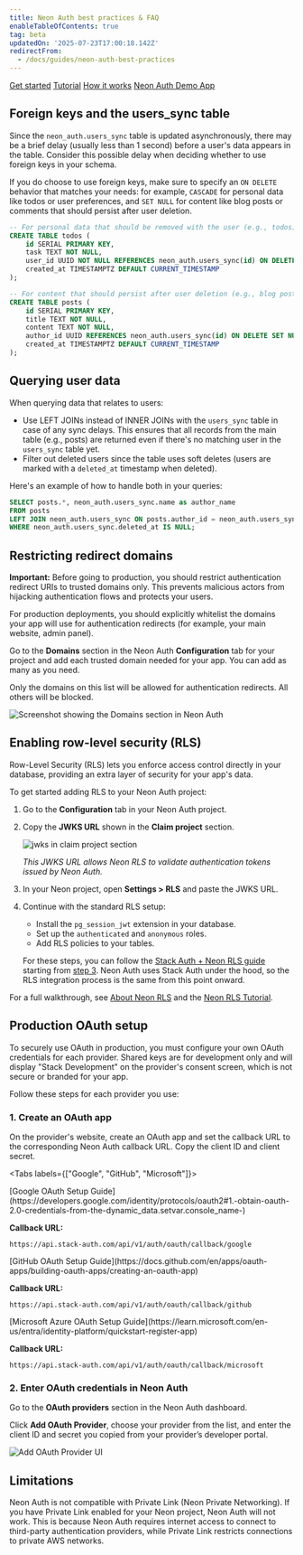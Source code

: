 ```yaml
---
title: Neon Auth best practices & FAQ
enableTableOfContents: true
tag: beta
updatedOn: '2025-07-23T17:00:18.142Z'
redirectFrom:
  - /docs/guides/neon-auth-best-practices
---
```


<FeatureBetaProps feature_name="Neon Auth" />

<InfoBlock>
  <DocsList title="Related docs" theme="docs">
    <a href="/docs/guides/neon-auth">Get started</a>
    <a href="/docs/guides/neon-auth-demo">Tutorial</a>
    <a href="/docs/guides/neon-auth-how-it-works">How it works</a>
  </DocsList>

  <DocsList title="Sample project" theme="repo">
    <a href="https://github.com/neondatabase-labs/neon-auth-demo-app">Neon Auth Demo App</a>
  </DocsList>
</InfoBlock>

## Foreign keys and the users_sync table

Since the `neon_auth.users_sync` table is updated asynchronously, there may be a brief delay (usually less than 1 second) before a user's data appears in the table. Consider this possible delay when deciding whether to use foreign keys in your schema.

If you do choose to use foreign keys, make sure to specify an `ON DELETE` behavior that matches your needs: for example, `CASCADE` for personal data like todos or user preferences, and `SET NULL` for content like blog posts or comments that should persist after user deletion.

```sql
-- For personal data that should be removed with the user (e.g., todos)
CREATE TABLE todos (
    id SERIAL PRIMARY KEY,
    task TEXT NOT NULL,
    user_id UUID NOT NULL REFERENCES neon_auth.users_sync(id) ON DELETE CASCADE,
    created_at TIMESTAMPTZ DEFAULT CURRENT_TIMESTAMP
);

-- For content that should persist after user deletion (e.g., blog posts)
CREATE TABLE posts (
    id SERIAL PRIMARY KEY,
    title TEXT NOT NULL,
    content TEXT NOT NULL,
    author_id UUID REFERENCES neon_auth.users_sync(id) ON DELETE SET NULL,
    created_at TIMESTAMPTZ DEFAULT CURRENT_TIMESTAMP
);
```

## Querying user data

When querying data that relates to users:

- Use LEFT JOINs instead of INNER JOINs with the `users_sync` table in case of any sync delays. This ensures that all records from the main table (e.g., posts) are returned even if there's no matching user in the `users_sync` table yet.
- Filter out deleted users since the table uses soft deletes (users are marked with a `deleted_at` timestamp when deleted).

Here's an example of how to handle both in your queries:

```sql
SELECT posts.*, neon_auth.users_sync.name as author_name
FROM posts
LEFT JOIN neon_auth.users_sync ON posts.author_id = neon_auth.users_sync.id
WHERE neon_auth.users_sync.deleted_at IS NULL;
```

## Restricting redirect domains

<Admonition type="warning">
<strong>Important:</strong> Before going to production, you should restrict authentication redirect URIs to trusted domains only. This prevents malicious actors from hijacking authentication flows and protects your users.
</Admonition>

For production deployments, you should explicitly whitelist the domains your app will use for authentication redirects (for example, your main website, admin panel).

Go to the **Domains** section in the Neon Auth **Configuration** tab for your project and
add each trusted domain needed for your app. You can add as many as you need.

Only the domains on this list will be allowed for authentication redirects. All others will be blocked.

![Screenshot showing the Domains section in Neon Auth](/docs/relnotes/neon-auth-domains.png)

## Enabling row-level security (RLS)

Row-Level Security (RLS) lets you enforce access control directly in your database, providing an extra layer of security for your app's data.

To get started adding RLS to your Neon Auth project:

1. Go to the **Configuration** tab in your Neon Auth project.
2. Copy the **JWKS URL** shown in the **Claim project** section.

   ![jwks in claim project section](/docs/relnotes/neon_auth_jwks.png)

   _This JWKS URL allows Neon RLS to validate authentication tokens issued by Neon Auth._

3. In your Neon project, open **Settings > RLS** and paste the JWKS URL.
4. Continue with the standard RLS setup:
   - Install the `pg_session_jwt` extension in your database.
   - Set up the `authenticated` and `anonymous` roles.
   - Add RLS policies to your tables.

   For these steps, you can follow the [Stack Auth + Neon RLS guide](/docs/guides/neon-rls-stack-auth) starting from [step 3](/docs/guides/neon-rls-stack-auth#3-install-the-pgsessionjwt-extension-in-your-database). Neon Auth uses Stack Auth under the hood, so the RLS integration process is the same from this point onward.

For a full walkthrough, see [About Neon RLS](/docs/guides/neon-rls) and the [Neon RLS Tutorial](/docs/guides/neon-rls-tutorial).

## Production OAuth setup

To securely use OAuth in production, you must configure your own OAuth credentials for each provider. Shared keys are for development only and will display "Stack Development" on the provider's consent screen, which is not secure or branded for your app.

Follow these steps for each provider you use:

<Steps>

### 1. Create an OAuth app

On the provider's website, create an OAuth app and set the callback URL to the corresponding Neon Auth callback URL. Copy the client ID and client secret.

<Tabs labels={["Google", "GitHub", "Microsoft"]}>

<TabItem>
[Google OAuth Setup Guide](https://developers.google.com/identity/protocols/oauth2#1.-obtain-oauth-2.0-credentials-from-the-dynamic_data.setvar.console_name-)

**Callback URL:**

```
https://api.stack-auth.com/api/v1/auth/oauth/callback/google
```

</TabItem>

<TabItem>
[GitHub OAuth Setup Guide](https://docs.github.com/en/apps/oauth-apps/building-oauth-apps/creating-an-oauth-app)

**Callback URL:**

```
https://api.stack-auth.com/api/v1/auth/oauth/callback/github
```

</TabItem>

<TabItem>
[Microsoft Azure OAuth Setup Guide](https://learn.microsoft.com/en-us/entra/identity-platform/quickstart-register-app)

**Callback URL:**

```
https://api.stack-auth.com/api/v1/auth/oauth/callback/microsoft
```

</TabItem>

</Tabs>

### 2. Enter OAuth credentials in Neon Auth

Go to the **OAuth providers** section in the Neon Auth dashboard.

Click **Add OAuth Provider**, choose your provider from the list, and enter the client ID and secret you copied from your provider’s developer portal.

![Add OAuth Provider UI](/docs/neon-auth/neon-auth-add-oauth-provider.png)

</Steps>

## Limitations

<Admonition type="important">
Neon Auth is not compatible with Private Link (Neon Private Networking). If you have Private Link enabled for your Neon project, Neon Auth will not work. This is because Neon Auth requires internet access to connect to third-party authentication providers, while Private Link restricts connections to private AWS networks.
</Admonition>
